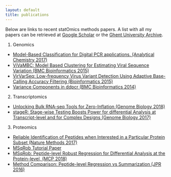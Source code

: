 ```yaml
---
layout: default
title: publications
---
```


Below are links to recent statOmics methods papers.
A list with all my papers can be retrieved at [Google Scholar](https://scholar.google.be/citations?hl=en&user=EQmZq4cAAAAJ&view_op=list_works&sortby=pubdate) or the [Ghent University Archive](https://biblio.ugent.be/publication?sort=year.desc&sort=datecreated.desc&q=author+exact+801001441317&q=type+exact+journalArticle).

1. Genomics
  - [Model-Based Classification for Digital PCR applications. (Analytical Chemistry 2017)](https://www.ncbi.nlm.nih.gov/pubmed/28350455)
  - [ViVaMBC: Model Based Clustering for Estimating Viral Sequence Variation (BMC Bioinformatics 2015)](https://www.ncbi.nlm.nih.gov/pubmed/25887734)
  - [VirVarSeq: Low-frequency Virus Variant Detection Using Adaptive Base-Calling Accuracy Filtering (Bioinformatics 2015)](https://www.ncbi.nlm.nih.gov/pubmed/25178459)
  - [Variance Components in ddpcr (BMC Bioinformatics 2014)](https://www.ncbi.nlm.nih.gov/pubmed/25147026)

2. Transcriptomics
  - [Unlocking Bulk RNA-seq Tools for Zero-Inflation (Genome Biology 2018)](https://www.ncbi.nlm.nih.gov/pubmed/29478411)
  - [stageR: Stage-wise Testing Boosts Power for differential Analysis at Transcript-level and for Complex Designs (Genome Biology 2017)](https://www.ncbi.nlm.nih.gov/pubmed/28784146)

3. Proteomics
  - [Reliable Identification of Peptides when Interested in a Particular Protein Subset (Nature Methods 2017)](https://www.ncbi.nlm.nih.gov/pubmed/28661493)
  - [MSqRob Tutorial Paper](https://www.ncbi.nlm.nih.gov/pubmed/28391044)
  - [MSqRob: Peptide-level Robust Regression for Differential Analysis at the Protein-level, (MCP 2018)](https://www.ncbi.nlm.nih.gov/pubmed/26566788)
  - [Method Comparison: Peptide-level Regression vs Summarization (JPR 2016)](https://www.ncbi.nlm.nih.gov/pubmed/25827922)
